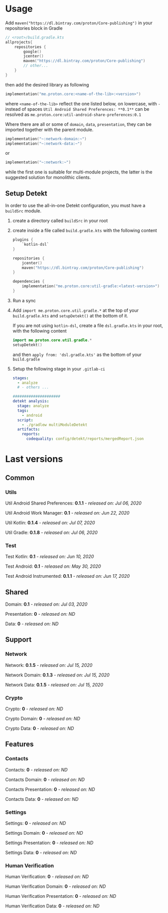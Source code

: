 # Usage
Add `maven("https://dl.bintray.com/proton/Core-publishing")` in your repositories block in Gradle
```kotlin
// <root>/build.gradle.kts
allprojects{
    repositories {
        google()
        jcenter()
        maven("https://dl.bintray.com/proton/Core-publishing")
        // other...
    }
}
```
then add the desired library as following
```kotlin
implementation("me.proton.core:<name-of-the-lib>:<version>")
```
where `<name-of-the-lib>` reflect the one listed below, on lowercase, with `-` instead of spaces
`Util Android Shared Preferences: **0.1**` can be resolved as `me.proton.core:util-android-share-preferences:0.1`

Where there are all or some of `domain`, `data`, `presentation`, they can be imported together with the parent module.
```kotlin
implementation("~:network-domain:~")
implementation("~:network-data:~")
```
or
```kotlin
implementation("~:network:~")
```
while the first one is suitable for multi-module projects, the latter is the suggested solution for monolithic clients.

## Setup Detekt
In order to use the all-in-one Detekt configuration, you must have a `buildSrc` module.
1. create a directory called `buildSrc` in your root

2. create inside a file called `build.gradle.kts` with the following content
    ```kotlin
    plugins {
        `kotlin-dsl`
    }
    
    repositories {
        jcenter()
        maven("https://dl.bintray.com/proton/Core-publishing")
    }
    
    dependencies {
        implementation("me.proton.core:util-gradle:<latest-version>")
    }
    ```
    
3. Run a sync

4. Add `import me.proton.core.util.gradle.*` at the top of your `build.gradle.kts` and `setupDetekt()` at the bottom of it.

   If you are not using `kotlin-dsl`, create a file `dsl.gradle.kts` in your root, with the following content

   ```kotlin
   import me.proton.core.util.gradle.*
   setupDetekt()
   ```

   and then `apply from: 'dsl.gradle.kts'` as the bottom of your `build.gradle`
   
5. Setup the following stage in your `.gitlab-ci`

    ```yaml
    stages:
      - analyze
      # - others ...
    
    #####################
    detekt analysis:
      stage: analyze
      tags:
        - android
      script:
        - ./gradlew multiModuleDetekt
      artifacts:
        reports:
          codequality: config/detekt/reports/mergedReport.json
    ```

    


# Last versions

## Common

### Utils

Util Android Shared Preferences: **0.1.1** - _released on: Jul 06, 2020_

Util Android Work Manager: **0.1** - _released on: Jun 22, 2020_

Util Kotlin: **0.1.4** - _released on: Jul 07, 2020_

Util Gradle: **0.1.8** - _released on: Jul 06, 2020_

### Test

Test Kotlin: **0.1** - _released on: Jun 10, 2020_

Test Android: **0.1** - _released on: May 30, 2020_

Test Android Instrumented: **0.1.1** - _released on: Jun 17, 2020_

## Shared

Domain: **0.1** - _released on: Jul 03, 2020_

Presentation: **0** - _released on: ND_

Data: **0** - _released on: ND_

## Support

### Network

Network: **0.1.5** - _released on: Jul 15, 2020_

Network Domain: **0.1.3** - _released on: Jul 15, 2020_

Network Data: **0.1.5** - _released on: Jul 15, 2020_

### Crypto

Crypto: **0** - _released on: ND_

Crypto Domain: **0** - _released on: ND_

Crypto Data: **0** - _released on: ND_

## Features

### Contacts

Contacts: **0** - _released on: ND_

Contacts Domain: **0** - _released on: ND_

Contacts Presentation: **0** - _released on: ND_

Contacts Data: **0** - _released on: ND_

### Settings

Settings: **0** - _released on: ND_

Settings Domain: **0** - _released on: ND_

Settings Presentation: **0** - _released on: ND_

Settings Data: **0** - _released on: ND_

### Human Verification

Human Verification: **0** - _released on: ND_

Human Verification Domain: **0** - _released on: ND_

Human Verification Presentation: **0** - _released on: ND_

Human Verification Data: **0** - _released on: ND_
